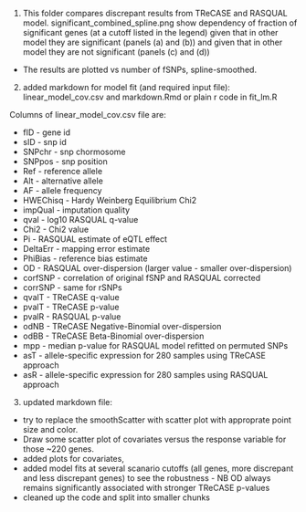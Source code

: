 1. This folder compares discrepant results from TReCASE and RASQUAL model.
significant_combined_spline.png show dependency of fraction of significant genes (at a cutoff listed in the legend) given that in other model they are significant (panels (a) and (b)) and given that in other model they are not significant (panels (c) and (d))
- The results are plotted vs number of fSNPs, spline-smoothed.

2. added markdown for model fit (and required input file): linear_model_cov.csv and markdown.Rmd
or plain r code in fit_lm.R

Columns of linear_model_cov.csv file are:

- fID - gene id
- sID - snp id
- SNPchr - snp chormosome
- SNPpos - snp position
- Ref - reference allele
- Alt - alternative allele
- AF - allele frequency
- HWEChisq - Hardy Weinberg Equilibrium Chi2
- impQual - imputation quality
- qval - log10 RASQUAL q-value
- Chi2 - Chi2 value
- Pi - RASQUAL estimate of eQTL effect
- DeltaErr - mapping error estimate
- PhiBias - reference bias estimate
- OD - RASQUAL over-dispersion (larger value - smaller over-dispersion)
- corfSNP - correlation of original fSNP and RASQUAL corrected
- corrSNP - same for rSNPs
- qvalT - TReCASE q-value
- pvalT - TReCASE p-value
- pvalR - RASQUAL p-value
- odNB - TReCASE Negative-Binomial over-dispersion
- odBB - TReCASE Beta-Binomial over-dispersion     
- mpp - median p-value for RASQUAL model refitted on permuted SNPs
- asT - allele-specific expression for 280 samples using TReCASE approach
- asR - allele-specific expression for 280 samples using RASQUAL approach


3. updated markdown file: 
- try to replace the smoothScatter with scatter plot with approprate point size and color. 
- Draw some scatter plot of covariates versus the response variable for those ~220 genes. 
- added plots for covariates, 
- added model fits at several scanario cutoffs (all genes, more discrepant and less discrepant genes) to see the robustness - NB OD always remains significantly associated with stronger TReCASE p-values
- cleaned up the code and split into smaller chunks